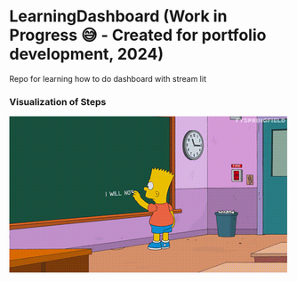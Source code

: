 # LearningDashboard (Work in Progress 😅 - Created for portfolio development, 2024)

Repo for learning how to do dashboard with stream lit 


### Visualization of Steps ###

![alt-text-1](/Project/img/bart-future.gif)
